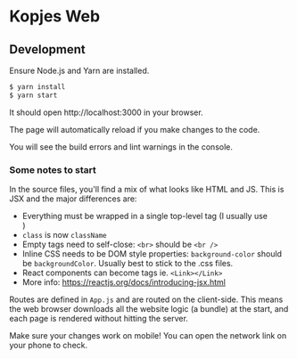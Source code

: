 # Kopjes Web

## Development

Ensure Node.js and Yarn are installed.

```sh
$ yarn install
$ yarn start
```

It should open http://localhost:3000 in your browser.

The page will automatically reload if you make changes to the code.

You will see the build errors and lint warnings in the console.

### Some notes to start

In the source files, you'll find a mix of what looks like HTML and JS. This is JSX and the major differences are:

* Everything must be wrapped in a single top-level tag (I usually use <div>)
* `class` is now `className`
* Empty tags need to self-close: `<br>` should be `<br />`
* Inline CSS needs to be DOM style properties: `background-color` should be `backgroundColor`. Usually best to stick to the .css files.
* React components can become tags ie. `<Link></Link>`
* More info: https://reactjs.org/docs/introducing-jsx.html

Routes are defined in `App.js` and are routed on the client-side. This means the web browser downloads all the website logic (a bundle) at the start, and each page is rendered without hitting the server.

Make sure your changes work on mobile! You can open the network link on your phone to check.
